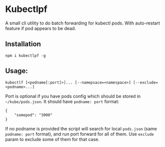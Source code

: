 # Kubectlpf

A small cli utility to do batch forwarding for kubectl pods. With auto-restart feature if pod appears to be dead.

## Installation

```
npm i kubectlpf -g
```

## Usage:

```
kubectlf [<podname[:port]>]... [--namepsace=<namespace>] [--exclude=<podname>...]
```

Port is optional if you have pods config which should be stored in `~/kube/pods.json`.
It should have ` podname: port ` format:

```
{
    "somepod": "3000"
}
```

If no podname is provided the script will search for local `pods.json` (same ` podname: port ` format), and run port forward for all of them. Use `exclude` param to exclude some of them for that case.
